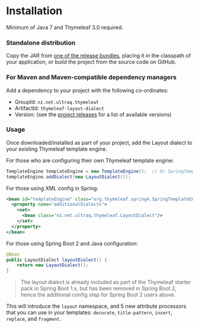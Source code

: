 
Installation
============

Minimum of Java 7 and Thymeleaf 3.0 required.


### Standalone distribution

Copy the JAR from [one of the release bundles](https://github.com/ultraq/thymeleaf-layout-dialect/releases),
placing it in the classpath of your application, or build the project from the
source code on GitHub.


### For Maven and Maven-compatible dependency managers

Add a dependency to your project with the following co-ordinates:

 - GroupId: `nz.net.ultraq.thymeleaf`
 - ArtifactId: `thymeleaf-layout-dialect`
 - Version: (see the [project releases](https://github.com/ultraq/thymeleaf-layout-dialect/releases)
   for a list of available versions)


### Usage

Once downloaded/installed as part of your project, add the Layout dialect to
your existing Thymeleaf template engine.

For those who are configuring their own Thymeleaf template engine:

```java
TemplateEngine templateEngine = new TemplateEngine();  // Or SpringTemplateEngine for Spring
templateEngine.addDialect(new LayoutDialect());
```

For those using XML config in Spring:

```xml
<bean id="templateEngine" class="org.thymeleaf.spring4.SpringTemplateEngine">
  <property name="additionalDialects">
    <set>
      <bean class="nz.net.ultraq.thymeleaf.LayoutDialect"/>
    </set>
  </property>
</bean>
```

For those using Spring Boot 2 and Java configuration:

```java
@Bean
public LayoutDialect layoutDialect() {
	return new LayoutDialect();
}
```

> The layout dialect is already included as part of the Thymeleaf starter pack
> in Spring Boot 1.x, but has been removed in Spring Boot 2, hence the
> additional config step for Spring Boot 2 users above.

This will introduce the `layout` namespace, and 5 new attribute processors that
you can use in your templates: `decorate`, `title-pattern`, `insert`, `replace`,
and `fragment`.
